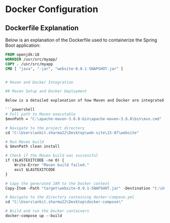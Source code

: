 # Docker Configuration

## Dockerfile Explanation

Below is an explanation of the Dockerfile used to containerize the Spring Boot application:

```dockerfile
FROM openjdk:18
WORKDIR /usr/src/myapp/
COPY . /usr/src/myapp
CMD [ "java", "-jar", "website-0.0.1-SNAPSHOT.jar" ]


# Maven and Docker Integration

## Maven Setup and Docker Deployment

Below is a detailed explanation of how Maven and Docker are integrated in this project:

```powershell
# Full path to Maven executable
$mvnPath = "C:\apache-maven-3.8.8-bin\apache-maven-3.8.8\bin\mvn.cmd"

# Navigate to the project directory
cd "C:\Users\ankit.sharma22\Desktop\web-site\15-07\website"

# Run Maven build
& $mvnPath clean install

# Check if the Maven build was successful
if ($LASTEXITCODE -ne 0) {
    Write-Error "Maven build failed."
    exit $LASTEXITCODE
}

# Copy the generated JAR to the Docker context
Copy-Item -Path "target\website-0.0.1-SNAPSHOT.jar" -Destination "C:\Users\ankit.sharma22\Desktop\docker-compose\boot" -Force

# Navigate to the directory containing docker-compose.yml
cd "C:\Users\ankit.sharma22\Desktop\docker-compose\"

# Build and run the Docker containers
docker-compose up --build

